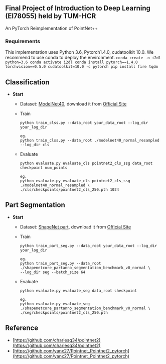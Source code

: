 ## Final Project of Introduction to Deep Learning (EI78055) held by TUM-HCR

An PyTorch Reimplementation of PointNet++

### Requirements
This implementation uses Python 3.6, Pytorch1.4.0, cudatoolkit 10.0. We recommend to use conda to deploy the environment.
        ```
	conda create -n i2dl python=3.6
	conda activate i2dl
	conda install pytorch==1.4.0 torchvision==0.5.0 cudatoolkit=10.0 -c pytorch
	pip install fire tqdm
        ```

## Classification
- **Start**
    - Dataset: [ModelNet40](https://modelnet.cs.princeton.edu/), download it from [Official Site](https://shapenet.cs.stanford.edu/media/modelnet40_normal_resampled.zip)
    - Train
        ```
        python train_clss.py --data_root your_data_root --log_dir your_log_dir

        eg.
        python train_clss.py --data_root ./modelnet40_normal_resampled --log_dir cls
        ```
    - Evaluate
    
        ```
        python evaluate.py evaluate_cls pointnet2_cls_ssg data_root checkpoint num_points
        
        eg.
        python evaluate.py evaluate_cls pointnet2_cls_ssg ./modelnet40_normal_resampled \
        ./cls/checkpoints/pointnet2_cls_250.pth 1024
        ``` 

## Part Segmentation
- **Start**
    - Dataset: [ShapeNet part](https://shapenet.cs.stanford.edu/iccv17/#dataset), download it from [Official Site](https://shapenet.cs.stanford.edu/media/shapenetcore_partanno_segmentation_benchmark_v0_normal.zip)
    - Train
        ```
        python train_part_seg.py --data_root your_data_root --log_dir your_log_dir

        eg.
        python train_part_seg.py --data_root ./shapenetcore_partanno_segmentation_benchmark_v0_normal \
        --log_dir seg --batch_size 64
        ```
    - Evaluate
    
        ```
        python evaluate.py evaluate_seg data_root checkpoint
        
        eg.
        python evaluate.py evaluate_seg ./shapenetcore_partanno_segmentation_benchmark_v0_normal \
        ./seg/checkpoints/pointnet2_cls_250.pth
        ```
	
## Reference

- [https://github.com/charlesq34/pointnet2](https://github.com/charlesq34/pointnet2)
- [https://github.com/yanx27/Pointnet_Pointnet2_pytorch](https://github.com/yanx27/Pointnet_Pointnet2_pytorch)
